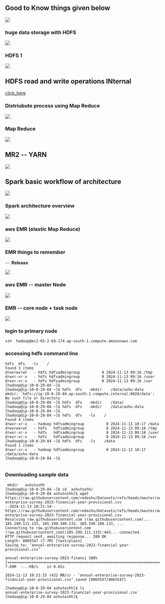 ## Good to Know things given below 

<img src="know.png">

### huge data storage with HDFS 

<img src="hdfs.png">

### HDFS 1 

<img src="hdfs1.png">

## HDFS read and write operations INternal 

[click_here](https://slashbigdata.blogspot.com/2016/04/internals-of-hdfs.html)

### Distriubute process using  Map Reduce  

<img src="mr1.png">

### Map Reduce 

<img src="mr2.png">

## MR2 -- YARN 

<img src="yarn.png">

## Spark basic workflow of architecture 

<img src="spark1.png">

### Spark architecture overview 

<img src="spark2.png">

### aws EMR (elastic Map Reduce)

<img src="emr1.png">

### EMR  things to remember 

-- :**Release** 

<img src="rls.png">

### aws EMR -- master Node 

<img src="master1.png">

### EMR -- core node + task node 

<img src="node1.png">

### login to primary node 

```
ssh  hadoop@ec2-65-2-69-174.ap-south-1.compute.amazonaws.com
```

### accessing hdfs command line 

```
hdfs  dfs   -ls    / 
Found 3 items
drwxrwxrwt   - hdfs hdfsadmingroup          0 2024-11-13 09:16 /tmp
drwxr-xr-x   - hdfs hdfsadmingroup          0 2024-11-13 09:16 /user
drwxr-xr-x   - hdfs hdfsadmingroup          0 2024-11-13 09:16 /var
[hadoop@ip-10-0-29-84 ~]$ 
[hadoop@ip-10-0-29-84 ~]$ hdfs  dfs   -mkdir    /data/ashu-data 
mkdir: `hdfs://ip-10-0-29-84.ap-south-1.compute.internal:8020/data': No such file or directory
[hadoop@ip-10-0-29-84 ~]$ hdfs  dfs   -mkdir    /data/ 
[hadoop@ip-10-0-29-84 ~]$ hdfs  dfs   -mkdir    /data/ashu-data 
[hadoop@ip-10-0-29-84 ~]$ 
[hadoop@ip-10-0-29-84 ~]$ hdfs  dfs   -ls    / 
Found 4 items
drwxr-xr-x   - hadoop hdfsadmingroup          0 2024-11-13 10:17 /data
drwxrwxrwt   - hdfs   hdfsadmingroup          0 2024-11-13 09:16 /tmp
drwxr-xr-x   - hdfs   hdfsadmingroup          0 2024-11-13 09:16 /user
drwxr-xr-x   - hdfs   hdfsadmingroup          0 2024-11-13 09:16 /var
[hadoop@ip-10-0-29-84 ~]$ hdfs  dfs   -ls    /data 
Found 1 items
drwxr-xr-x   - hadoop hdfsadmingroup          0 2024-11-13 10:17 /data/ashu-data
[hadoop@ip-10-0-29-84 ~]$ 


```

### Downloading sample data

```
 mkdir   ashutoshh
[hadoop@ip-10-0-29-84 ~]$ cd  ashutoshh/
[hadoop@ip-10-0-29-84 ashutoshh]$ wget https://raw.githubusercontent.com/redashu/Datasets/refs/heads/master/annual-enterprise-survey-2023-financial-year-provisional.csv
--2024-11-13 10:21:14--  https://raw.githubusercontent.com/redashu/Datasets/refs/heads/master/annual-enterprise-survey-2023-financial-year-provisional.csv
Resolving raw.githubusercontent.com (raw.githubusercontent.com)... 185.199.111.133, 185.199.109.133, 185.199.108.133, ...
Connecting to raw.githubusercontent.com (raw.githubusercontent.com)|185.199.111.133|:443... connected.
HTTP request sent, awaiting response... 200 OK
Length: 8065547 (7.7M) [text/plain]
Saving to: ‘annual-enterprise-survey-2023-financial-year-provisional.csv’

annual-enterprise-survey-2023-financi 100%[========================================================================>]   7.69M  --.-KB/s    in 0.02s   

2024-11-13 10:21:15 (432 MB/s) - ‘annual-enterprise-survey-2023-financial-year-provisional.csv’ saved [8065547/8065547]

[hadoop@ip-10-0-29-84 ashutoshh]$ ls
annual-enterprise-survey-2023-financial-year-provisional.csv
[hadoop@ip-10-0-29-84 ashutoshh]$ 

```
